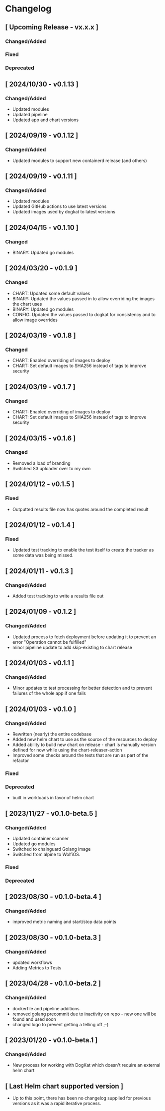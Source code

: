 # Changelog

## [ Upcoming Release - vx.x.x ]

### Changed/Added

### Fixed

### Deprecated

## [ 2024/10/30 - v0.1.13 ]

### Changed/Added
* Updated modules
* Updated pipeline
* Updated app and chart versions

## [ 2024/09/19 - v0.1.12 ]

### Changed/Added
* Updated modules to support new containerd release (and others)

## [ 2024/09/19 - v0.1.11 ]

### Changed/Added
* Updated modules
* Updated GitHub actions to use latest versions
* Updated images used by dogkat to latest versions

## [ 2024/04/15 - v0.1.10 ]

### Changed

* BINARY: Updated go modules

## [ 2024/03/20 - v0.1.9 ]

### Changed

* CHART: Updated some default values
* BINARY: Updated the values passed in to allow overriding the images the chart uses
* BINARY: Updated go modules
* CONFIG: Updated the values passed to dogkat for consistency and to allow image overrides

## [ 2024/03/19 - v0.1.8 ]

### Changed

* CHART: Enabled overriding of images to deploy
* CHART: Set default images to SHA256 instead of tags to improve security

## [ 2024/03/19 - v0.1.7 ]

### Changed

* CHART: Enabled overriding of images to deploy
* CHART: Set default images to SHA256 instead of tags to improve security

## [ 2024/03/15 - v0.1.6 ]

### Changed

* Removed a load of branding
* Switched S3 uploader over to my own

## [ 2024/01/12 - v0.1.5 ]

### Fixed

* Outputted results file now has quotes around the completed result

## [ 2024/01/12 - v0.1.4 ]

### Fixed

* Updated test tracking to enable the test itself to create the tracker as some data was being missed.

## [ 2024/01/11 - v0.1.3 ]

### Changed/Added

* Added test tracking to write a results file out

## [ 2024/01/09 - v0.1.2 ]

### Changed/Added

* Updated process to fetch deployment before updating it to prevent an error "Operation cannot be fulfilled"
* minor pipeline update to add skip-existing to chart release

## [ 2024/01/03 - v0.1.1 ]

### Changed/Added

* Minor updates to test processing for better detection and to prevent failures of the whole app if one fails

## [ 2024/01/03 - v0.1.0 ]

### Changed/Added

* Rewritten (nearly) the entire codebase
* Added new helm chart to use as the source of the resources to deploy
* Added ability to build new chart on release - chart is manually version defined for now while using the
  chart-releaser-action
* Improved some checks around the tests that are run as part of the refactor

### Fixed

### Deprecated

* built in workloads in favor of helm chart

## [ 2023/11/27 - v0.1.0-beta.5 ]

### Changed/Added

* Updated container scanner
* Updated go modules
* Switched to chainguard Golang image
* Switched from alpine to WolfiOS.

### Fixed

### Deprecated

## [ 2023/08/30 - v0.1.0-beta.4 ]

### Changed/Added

* improved metric naming and start/stop data points

## [ 2023/08/30 - v0.1.0-beta.3 ]

### Changed/Added

* updated workflows
* Adding Metrics to Tests

## [ 2023/04/28 - v0.1.0-beta.2 ]

### Changed/Added

* dockerfile and pipeline additions
* removed golang precommit due to inactivity on repo - new one will be found and used soon
* changed logo to prevent getting a telling off ;-)

## [ 2023/01/20 - v0.1.0-beta.1 ]

### Changed/Added

* New process for working with DogKat which doesn't require an external helm chart

## [ Last Helm chart supported version ]

* Up to this point, there has been no changelog supplied for previous versions as it was a rapid iterative process.

